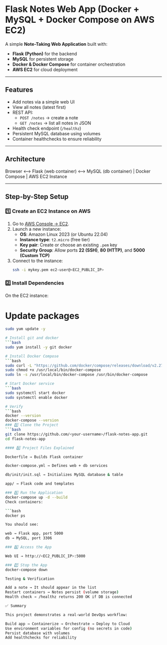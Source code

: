 # Flask Notes Web App (Docker + MySQL + Docker Compose on AWS EC2)

A simple **Note-Taking Web Application** built with:
- **Flask (Python)** for the backend  
- **MySQL** for persistent storage  
- **Docker & Docker Compose** for container orchestration  
- **AWS EC2** for cloud deployment  

---

## Features
- Add notes via a simple web UI  
- View all notes (latest first)  
- REST API:
  - `POST /notes` → create a note  
  - `GET /notes` → list all notes in JSON  
- Health check endpoint (`/healthz`)  
- Persistent MySQL database using volumes  
- Container healthchecks to ensure reliability  

---

## Architecture

Browser <--> Flask (web container) <--> MySQL (db container)
|
Docker Compose
|
AWS EC2 Instance

---

## Step-by-Step Setup

### 1️⃣ Create an EC2 Instance on AWS
1. Go to [AWS Console → EC2](https://console.aws.amazon.com/ec2/).  
2. Launch a new instance:  
   - **OS**: Amazon Linux 2023 (or Ubuntu 22.04)  
   - **Instance type**: `t2.micro` (free tier)  
   - **Key pair**: Create or choose an existing `.pem` key  
   - **Security Group**: Allow ports **22 (SSH)**, **80 (HTTP)**, and **5000 (Custom TCP)**  
3. Connect to the instance:
   ```bash
   ssh -i mykey.pem ec2-user@<EC2_PUBLIC_IP>

### 2️⃣ Install Dependencies

On the EC2 instance:
# Update packages
   ```bash
   sudo yum update -y

# Install git and docker
   ```bash
   sudo yum install -y git docker

# Install Docker Compose
   ```bash
   sudo curl -L "https://github.com/docker/compose/releases/download/v2.27.0/docker-compose-$(uname -s)-$(uname -m)" -o        /usr/local/bin/docker-compose
   sudo chmod +x /usr/local/bin/docker-compose
   sudo ln -s /usr/local/bin/docker-compose /usr/bin/docker-compose

# Start Docker service
   ```bash
   sudo systemctl start docker
   sudo systemctl enable docker

# Verify
   ```bash
   docker --version
   docker-compose --version
### 3️⃣ Clone the Project
   ```bash
   git clone https://github.com/<your-username>/flask-notes-app.git
   cd flask-notes-app

#### 4️⃣ Project Files Explained

Dockerfile → Builds Flask container

docker-compose.yml → Defines web + db services

db/init/init.sql → Initializes MySQL database & table

app/ → Flask code and templates

### 5️⃣ Run the Application
docker-compose up -d --build
Check containers:

   ```bash
   docker ps

You should see:

web → Flask app, port 5000
db → MySQL, port 3306

### 6️⃣ Access the App

Web UI → http://<EC2_PUBLIC_IP>:5000

### 7️⃣ Stop the App
docker-compose down

Testing & Verification

Add a note → It should appear in the list
Restart containers → Notes persist (volume storage)
Health check → /healthz returns 200 OK if DB is connected

✅ Summary

This project demonstrates a real-world DevOps workflow:

Build app → Containerize → Orchestrate → Deploy to Cloud
Use environment variables for config (no secrets in code)
Persist database with volumes
Add healthchecks for reliability

